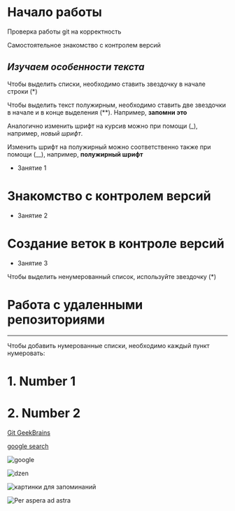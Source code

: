 # Начало работы 

Проверка работы git на корректность

Самостоятельное знакомство с контролем версий

## *Изучаем особенности текста*

Чтобы выделить списки, необходимо ставить звездочку в начале строки (*)

Чтобы выделить текст полужирным, необходимо ставить две звездочки в начале и в конце выделения (**). Например, **запомни это**

Аналогично изменить шрифт на курсив можно при помощи (_), например, _новый шрифт_.

Изменить шрифт на полужирный можно соответственно также при помощи (__), например, __полужирный шрифт__


* Занятие 1

# Знакомство с контролем версий

* Занятие 2

# Создание веток в контроле версий

* Занятие 3

Чтобы выделить ненумерованный список, используйте звездочку (*)
# Работа с удаленными репозиториями

_______________________________________________
Чтобы добавить нумерованные списки, необходимо каждый пункт нумеровать:

# 1. Number 1
# 2. Number 2

[Git GeekBrains](https://gb.ru/chapters/7836)

[google search](https://www.google.com/search?q=google&oq=google&aqs=chrome..69i57j0i131i433i512l3j69i65j69i60l2j69i65.1589j0j4&sourceid=chrome&ie=UTF-8)

![google](https://www.google.com/search?q=google&sxsrf=ALiCzsaYQIf51sZ2jCPCUFVFH9SVJaZiNw:1664313724894&source=lnms&tbm=isch&sa=X&ved=2ahUKEwi0zffi87X6AhUytYsKHR3fDcwQ_AUoA3oECAMQBQ&biw=1396&bih=685&dpr=1.38#imgrc=4ilZ3tQ-SgEkyM0)

![dzen](https://yandex.ru/images/?utm_source=main_stripe_big)

![картинки для запоминаний](https://yandex.ru/images/search?text=%D1%81%D0%B8%D0%BD%D1%82%D0%B0%D0%BA%D1%81%D0%B8%D1%81%20markdown&lr=51&from=tabbar&p=1&pos=31&rpt=simage&img_url=http%3A%2F%2Fpassxyz.github.io%2Fimages%2FPxMarkdown%2Fmarkdown04-en.png)

![Per aspera ad astra](%D0%A3%D1%87%D0%B8%D1%82%D1%8C%D1%81%D1%8F.jpg)




